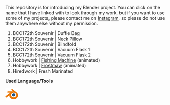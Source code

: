 This repository is for introducing my Blender project. You can click on the name that I have linked with to look through my work, but if you want to use some of my projects, please contact me on [Instagram](https://www.instagram.com/kimmuie.workingspace/), so please do not use them anywhere else without my permission.

1. BCC172th Souvenir | Duffle Bag
2. BCC172th Souvenir | Neck Pillow
3. BCC172th Souvenir | Blindfold
4. BCC172th Souvenir | Vacuum Flask 1
5. BCC172th Souvenir | Vacuum Flask 2
6. Hobbywork | [Fishing Machine](https://www.instagram.com/reel/C8szpd9ywTq/?utm_source=ig_web_copy_link&igsh=MzRlODBiNWFlZA==) (animated)
7. Hobbywork | [Frostmaw](https://www.instagram.com/p/C850s4Zy9xb/) (animated)
8. Hiredwork | Fresh Marinated

**Used Language/Tools**
<div>
  <img src="https://github.com/devicons/devicon/blob/master/icons/blender/blender-original.svg" title="Blender"width="40" height="40"/>&nbsp;
</div>  
